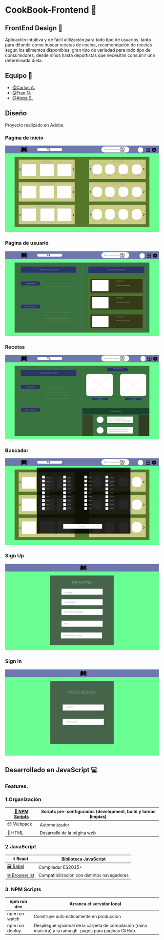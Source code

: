 # CookBook-Frontend  &#x1F372;

## FrontEnd Design &#x1F6A7;

Aplicación intuitiva y de fácil utilización para todo tipo de usuarios, tanto para difundir como buscar recetas de cocina, recomendación de recetas según los alimentos disponibles, gran tipo de variedad para todo tipo de consumidores, desde niños hasta deportistas que necesitan consumir una determinada dieta.

## Equipo :busts_in_silhouette:

- [@Carlos A.](https://github.com/bolften)
- [@Fran N.](https://github.com/frannav)
- [@Alexa S.](https://github.com/AlexaGSC)

## Diseño

Proyecto realizado en Adobe.

### Página de inicio

![Página de inicio](src/img/LandingPage.png)

### Página de usuario

![Página de usuario](src/img/TusRecetas.png)

### Recetas

![Recetas](src/img/Recetas.png)

### Buscador

![Buscador](src/img/Buscador.png)

### Sign Up

![Sign Up](src/img/SignUp.png)

### Sign In

![Sign In](src/img/SignIn.png)

## Desarrollado en JavaScript &#x1F4BB; 

### Features.

### 1.Organización


| [&#x1F527; NPM Scripts](https://docs.npmjs.com/misc/scripts)|Scripts pre-configurados (development, build y tareas limpias)| 
| -------- | -------- | 
[:package: Webpack](https://webpack.js.org/)| Automatizador    |
| :page_facing_up: HTML   | Desarrollo de la página web    | 


### 2.JavaScript

| &#x1F300; React| Biblioteca JavaScript| 
| -------- | -------- |
|[:card_file_box: Babel](https://babeljs.io/)| Compilador ES2015+|
|[:globe_with_meridians: Browserlist](https://browserl.ist/) | Compatibilización con distintos navegadores|

### 3. NPM Scripts

| npm run dev | Arranca el servidor local | 
| -------- | -------- | 
| npm run watch   | Construye automaticamente en producción | 
|npm run deploy | Despliegue opcional de la carpeta de compilación (rama maestra) a la rama gh-pages para páginas GitHub.|






